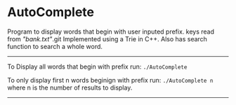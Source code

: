 # AutoComplete


Program to display words that begin with user inputed prefix. keys read from *"bank.txt"*.git 
Implemented using a Trie in C++.
Also has search function to search a whole word.

---

To Display all words that begin with prefix run:
`./AutoComplete
`

To only display first n words beginign with prefix run:
`./AutoComplete n
`
where n is the number of results to display.

---
